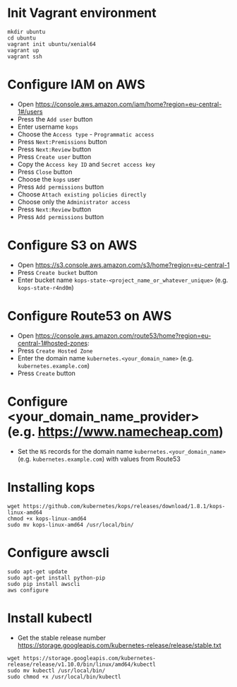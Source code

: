 # Init Vagrant environment
```
mkdir ubuntu
cd ubuntu
vagrant init ubuntu/xenial64
vagrant up
vagrant ssh
```

# Configure IAM on AWS
- Open https://console.aws.amazon.com/iam/home?region=eu-central-1#/users
- Press the `Add user` button
- Enter username `kops`
- Choose the `Access type` - `Programmatic access`
- Press `Next:Premissions` button
- Press `Next:Review` button
- Press `Create user` button
- Copy the `Access key ID` and `Secret access key`
- Press `Close` button
- Choose the `kops` user
- Press `Add permissions` button
- Choose `Attach existing policies directly`
- Choose only the `Administrator access`
- Press `Next:Review` button
- Press `Add permissions` button

# Configure S3 on AWS
- Open https://s3.console.aws.amazon.com/s3/home?region=eu-central-1
- Press `Create bucket` button
- Enter bucket name `kops-state-<project_name_or_whatever_unique>` (e.g. `kops-state-r4nd0m`)

# Configure Route53 on AWS
- Open https://console.aws.amazon.com/route53/home?region=eu-central-1#hosted-zones:
- Press `Create Hosted Zone`
- Enter the domain name `kubernetes.<your_domain_name>` (e.g. `kubernetes.example.com`)
- Press `Create` button

# Configure <your_domain_name_provider> (e.g. https://www.namecheap.com)
- Set the `NS` records for the domain name `kubernetes.<your_domain_name>` (e.g. `kubernetes.example.com`) with values from Route53

# Installing kops
```
wget https://github.com/kubernetes/kops/releases/download/1.8.1/kops-linux-amd64
chmod +x kops-linux-amd64
sudo mv kops-linux-amd64 /usr/local/bin/
```

# Configure awscli
```
sudo apt-get update
sudo apt-get install python-pip
sudo pip install awscli
aws configure
```

# Install kubectl
- Get the stable release number https://storage.googleapis.com/kubernetes-release/release/stable.txt
```
wget https://storage.googleapis.com/kubernetes-release/release/v1.10.0/bin/linux/amd64/kubectl
sudo mv kubectl /usr/local/bin/
sudo chmod +x /usr/local/bin/kubectl
```


